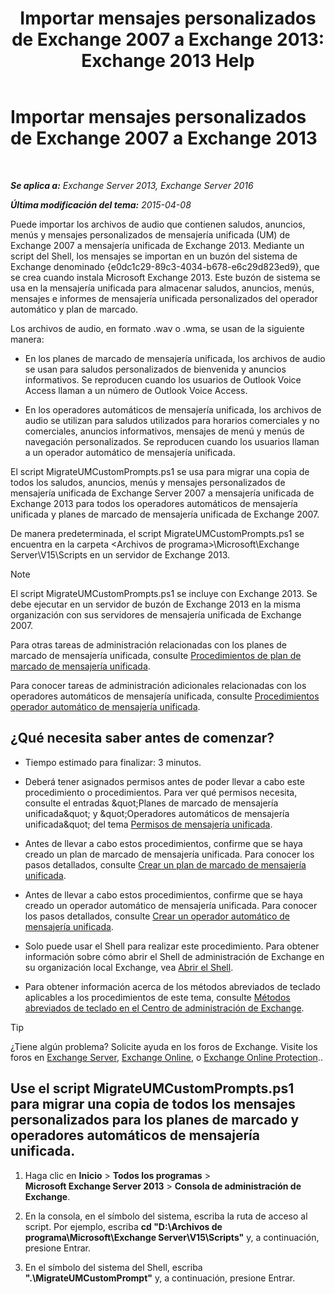 ﻿---
title: 'Importar mensajes personalizados de Exchange 2007 a Exchange 2013: Exchange 2013 Help'
TOCTitle: Importar mensajes personalizados de Exchange 2007 a Exchange 2013
ms:assetid: 70c0b0bc-c0de-4e3c-8144-1fe59f86ebf4
ms:mtpsurl: https://technet.microsoft.com/es-es/library/Gg309147(v=EXCHG.150)
ms:contentKeyID: 54652440
ms.date: 05/22/2018
mtps_version: v=EXCHG.150
ms.translationtype: MT
---

# Importar mensajes personalizados de Exchange 2007 a Exchange 2013

 

_**Se aplica a:** Exchange Server 2013, Exchange Server 2016_

_**Última modificación del tema:** 2015-04-08_

Puede importar los archivos de audio que contienen saludos, anuncios, menús y mensajes personalizados de mensajería unificada (UM) de Exchange 2007 a mensajería unificada de Exchange 2013. Mediante un script del Shell, los mensajes se importan en un buzón del sistema de Exchange denominado {e0dc1c29-89c3-4034-b678-e6c29d823ed9}, que se crea cuando instala Microsoft Exchange 2013. Este buzón de sistema se usa en la mensajería unificada para almacenar saludos, anuncios, menús, mensajes e informes de mensajería unificada personalizados del operador automático y plan de marcado.

Los archivos de audio, en formato .wav o .wma, se usan de la siguiente manera:

  - En los planes de marcado de mensajería unificada, los archivos de audio se usan para saludos personalizados de bienvenida y anuncios informativos. Se reproducen cuando los usuarios de Outlook Voice Access llaman a un número de Outlook Voice Access.

  - En los operadores automáticos de mensajería unificada, los archivos de audio se utilizan para saludos utilizados para horarios comerciales y no comerciales, anuncios informativos, mensajes de menú y menús de navegación personalizados. Se reproducen cuando los usuarios llaman a un operador automático de mensajería unificada.

El script MigrateUMCustomPrompts.ps1 se usa para migrar una copia de todos los saludos, anuncios, menús y mensajes personalizados de mensajería unificada de Exchange Server 2007 a mensajería unificada de Exchange 2013 para todos los operadores automáticos de mensajería unificada y planes de marcado de mensajería unificada de Exchange 2007.

De manera predeterminada, el script MigrateUMCustomPrompts.ps1 se encuentra en la carpeta \<Archivos de programa\>\\Microsoft\\Exchange Server\\V15\\Scripts en un servidor de Exchange 2013.


> [!NOTE]
> El script MigrateUMCustomPrompts.ps1 se incluye con Exchange&nbsp;2013. Se debe ejecutar en un servidor de buzón de Exchange&nbsp;2013 en la misma organización con sus servidores de mensajería unificada de Exchange 2007.



Para otras tareas de administración relacionadas con los planes de marcado de mensajería unificada, consulte [Procedimientos de plan de marcado de mensajería unificada](um-dial-plan-procedures-exchange-2013-help.md).

Para conocer tareas de administración adicionales relacionadas con los operadores automáticos de mensajería unificada, consulte [Procedimientos operador automático de mensajería unificada](um-auto-attendant-procedures-exchange-2013-help.md).

## ¿Qué necesita saber antes de comenzar?

  - Tiempo estimado para finalizar: 3 minutos.

  - Deberá tener asignados permisos antes de poder llevar a cabo este procedimiento o procedimientos. Para ver qué permisos necesita, consulte el entradas \&quot;Planes de marcado de mensajería unificada\&quot; y \&quot;Operadores automáticos de mensajería unificada\&quot; del tema [Permisos de mensajería unificada](unified-messaging-permissions-exchange-2013-help.md).

  - Antes de llevar a cabo estos procedimientos, confirme que se haya creado un plan de marcado de mensajería unificada. Para conocer los pasos detallados, consulte [Crear un plan de marcado de mensajería unificada](create-a-um-dial-plan-exchange-2013-help.md).

  - Antes de llevar a cabo estos procedimientos, confirme que se haya creado un operador automático de mensajería unificada. Para conocer los pasos detallados, consulte [Crear un operador automático de mensajería unificada](create-a-um-auto-attendant-exchange-2013-help.md).

  - Solo puede usar el Shell para realizar este procedimiento. Para obtener información sobre cómo abrir el Shell de administración de Exchange en su organización local Exchange, vea [Abrir el Shell](https://technet.microsoft.com/es-es/library/dd638134\(v=exchg.150\)).

  - Para obtener información acerca de los métodos abreviados de teclado aplicables a los procedimientos de este tema, consulte [Métodos abreviados de teclado en el Centro de administración de Exchange](keyboard-shortcuts-in-the-exchange-admin-center-exchange-online-protection-help.md).


> [!TIP]
> ¿Tiene algún problema? Solicite ayuda en los foros de Exchange. Visite los foros en <A href="https://go.microsoft.com/fwlink/p/?linkid=60612">Exchange Server</A>, <A href="https://go.microsoft.com/fwlink/p/?linkid=267542">Exchange Online</A>, o <A href="https://go.microsoft.com/fwlink/p/?linkid=285351">Exchange Online Protection</A>..



## Use el script MigrateUMCustomPrompts.ps1 para migrar una copia de todos los mensajes personalizados para los planes de marcado y operadores automáticos de mensajería unificada.

1.  Haga clic en **Inicio** \> **Todos los programas** \> **Microsoft Exchange Server 2013** \> **Consola de administración de Exchange**.

2.  En la consola, en el símbolo del sistema, escriba la ruta de acceso al script. Por ejemplo, escriba **cd "D:\\Archivos de programa\\Microsoft\\Exchange Server\\V15\\Scripts"** y, a continuación, presione Entrar.

3.  En el símbolo del sistema del Shell, escriba **".\\MigrateUMCustomPrompt"** y, a continuación, presione Entrar.

